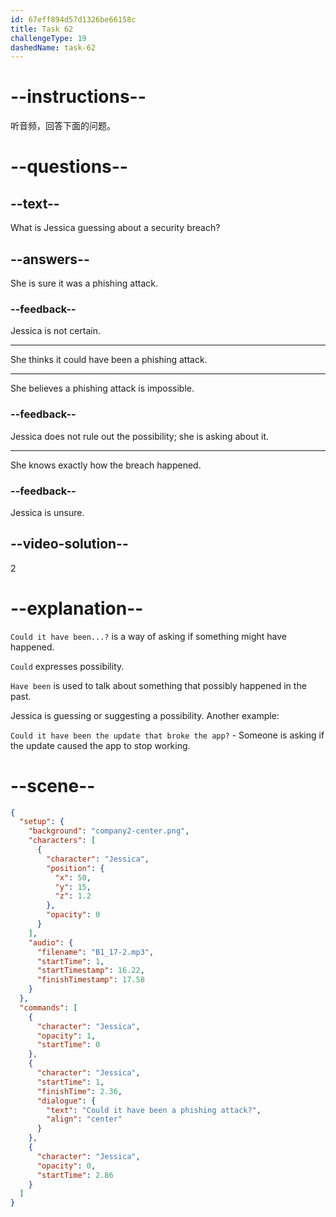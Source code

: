 ```yaml
---
id: 67eff894d57d1326be66158c
title: Task 62
challengeType: 19
dashedName: task-62
---
```


<!-- (audio) Jessica: Could it have been a phishing attack? -->

# --instructions--

听音频，回答下面的问题。

# --questions--

## --text--

What is Jessica guessing about a security breach?

## --answers--

She is sure it was a phishing attack.

### --feedback--

Jessica is not certain.

---

She thinks it could have been a phishing attack.

---

She believes a phishing attack is impossible.

### --feedback--

Jessica does not rule out the possibility; she is asking about it.

---

She knows exactly how the breach happened.

### --feedback--

Jessica is unsure.

## --video-solution--

2

# --explanation--

`Could it have been...?` is a way of asking if something might have happened.

`Could` expresses possibility.

`Have been` is used to talk about something that possibly happened in the past.

Jessica is guessing or suggesting a possibility. Another example:

`Could it have been the update that broke the app?` - Someone is asking if the update caused the app to stop working.

# --scene--

```json
{
  "setup": {
    "background": "company2-center.png",
    "characters": [
      {
        "character": "Jessica",
        "position": {
          "x": 50,
          "y": 15,
          "z": 1.2
        },
        "opacity": 0
      }
    ],
    "audio": {
      "filename": "B1_17-2.mp3",
      "startTime": 1,
      "startTimestamp": 16.22,
      "finishTimestamp": 17.58
    }
  },
  "commands": [
    {
      "character": "Jessica",
      "opacity": 1,
      "startTime": 0
    },
    {
      "character": "Jessica",
      "startTime": 1,
      "finishTime": 2.36,
      "dialogue": {
        "text": "Could it have been a phishing attack?",
        "align": "center"
      }
    },
    {
      "character": "Jessica",
      "opacity": 0,
      "startTime": 2.86
    }
  ]
}
```
